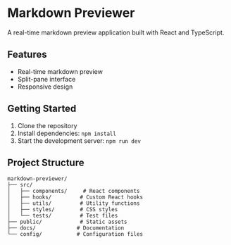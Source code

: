 # Markdown Previewer

A real-time markdown preview application built with React and TypeScript.

## Features

- Real-time markdown preview
- Split-pane interface
- Responsive design

## Getting Started

1. Clone the repository
2. Install dependencies: `npm install`
3. Start the development server: `npm run dev`

## Project Structure

```
markdown-previewer/
├── src/
│   ├── components/     # React components
│   ├── hooks/         # Custom React hooks
│   ├── utils/         # Utility functions
│   ├── styles/        # CSS styles
│   └── tests/         # Test files
├── public/            # Static assets
├── docs/             # Documentation
└── config/           # Configuration files
```